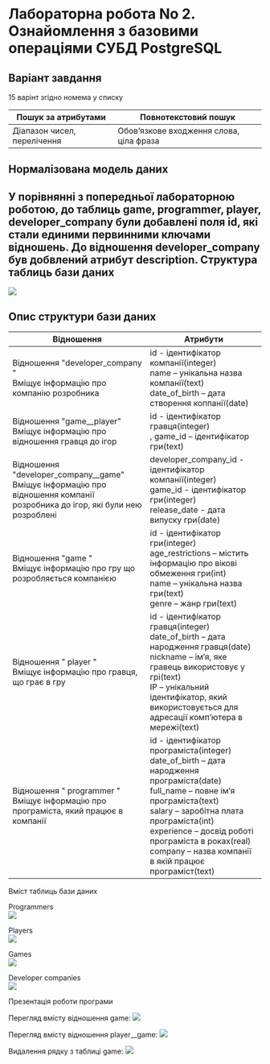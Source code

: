 ﻿Лабораторна робота No 2. Ознайомлення з базовими операціями СУБД PostgreSQL
=====================

Варіант завдання
-----------------------------------
15 варінт згідно номема у списку

| Пошук за атрибутами | Повнотекстовий пошук  |
|-------------|-----------|
| Діапазон чисел, перелічення | Обов’язкове входження слова, ціла фраза|

Нормалізована модель даних
-----------------------------------
У порівнянні з попередньої лабораторною роботою, до таблиць game, programmer, player, developer_company були добавлені поля id, які стали единими первинними ключами відношень. До відношення developer_company був добвлений атрибут description.
Структура таблиць бази даних
-----------------------------------

![](https://github.com/DanyaPes/db/blob/master/sem5/lab2/img/database.png)

Опис структури бази даних
-----------------------------------


| Відношення  | Атрибути  |
|-------------|-----------|
| Відношення "developer_company " <br> Вміщує інформацію про компанію розробника|   id - ідентифікатор компанії(integer)<br>name – унікальна назва компанії(text)<br>date_of_birth – дата створення коппанії(date)|
| Відношення "game__player" <br> Вміщує інформацію про відношення гравця до ігор|   id - ідентифікатор гравця(integer)<br>, game_id – ідентифікатор гри(text)|
| Відношення "developer_company__game" <br> Вміщує інформацію про відношення компанії розробника до ігор, які були нею розроблені| developer_company_id - ідентифікатор компанії(integer)<br>game_id - ідентифікатор гри(integer)<br>release_date - дата випуску гри(date)|
| Відношення "game "<br>Вміщує інформацію про гру що розробляється компанією |  id - ідентифікатор гри(integer)<br>age_restrictions – містить інформацію про вікові обмеження гри(int) <br>name – унікальна назва гри(text) <br>genre – жанр гри(text)|
| Відношення " player " <br>Вміщує інформацію про гравця, що грає в гру |  id - ідентифікатор гравця(integer)<br>date_of_birth – дата народження гравця(date)<br>nickname – ім’я, яке гравець використовує у грі(text)<br> IP – унікальний ідентифікатор, який використовується для адресації комп’ютера в мережі(text)|
| Відношення " programmer "<br>Вміщує інформацію про програміста, який працює в компанії  |  id - ідентифікатор програміста(integer)<br>date_of_birth – дата народження програміста(date) <br>full_name – повне ім’я програміста(text) <br>salary – заробітна плата програміста(int) <br>experience – досвід роботі програміста в роках(real) <br>company – назва компанії в якій працює програміст(text)|

Вміст таблиць бази даних


Programmers<br>
![](https://github.com/DanyaPes/db/blob/master/sem5/lab2/img/table___programmer.png)

Players<br>
![](https://github.com/DanyaPes/db/blob/master/sem5/lab2/img/table___player.png)

Games<br>
![](https://github.com/DanyaPes/db/blob/master/sem5/lab2/img/table___game.png)

Developer companies<br>
![](https://github.com/DanyaPes/db/blob/master/sem5/lab2/img/table___developer_company.png)

Презентація роботи програми 

Перегляд вмісту відношення game:
![](https://github.com/DanyaPes/db/blob/master/sem5/lab2/img/list_of_games.png)

Перегляд вмісту відношення player__game:
![](https://github.com/DanyaPes/db/blob/master/sem5/lab2/img/list_of_players__games.png)

Видалення рядку з таблиці game:
![](https://github.com/DanyaPes/db/blob/master/sem5/lab2/img/deleting_game.png)




